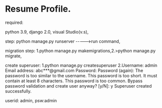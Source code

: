 # Resume Profile.

required:

python 3.9,
django 2.0,
visual Studio(v.s),



step:
python manage.py runserver ----->run command,

migration step:
1.python manage.py makemigrations,2.>python manage.py migrate,

create superuser:
1.python manage.py createsuperuser
2.Username: admin
  Email address: abc***@gmail.com
  Password: 
  Password (again):
  The password is too similar to the username.
  This password is too short. It must contain at least 8 characters.
  This password is too common.
  Bypass password validation and create user anyway? [y/N]: y
  Superuser created successfully.
  
  userid: admin, psw:admin

